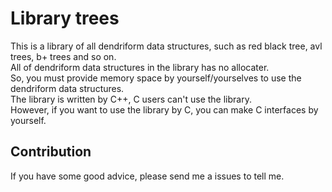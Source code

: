 # Library trees
 This is a library of all dendriform data structures, such as red black tree, avl trees, b+ trees and so on.<br>
 All of dendriform data structures in the library has no allocater.<br>
 So, you must provide memory space by yourself/yourselves to use the dendriform data structures.<br>
 The library is written by C++, C users can't use the library.<br>
 However, if you want to use the library by C, you can make C interfaces by yourself.<br>
## Contribution
 If you have some good advice, please send me a issues to tell me.

